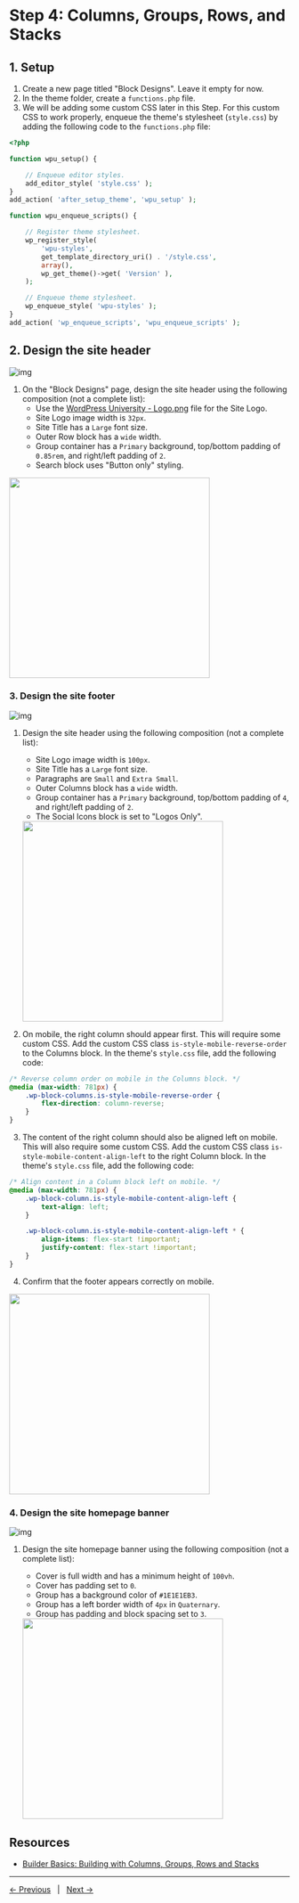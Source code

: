 # Step 4: Columns, Groups, Rows, and Stacks 

## 1. Setup
1. Create a new page titled "Block Designs". Leave it empty for now. 
2. In the theme folder, create a `functions.php` file.
2. We will be adding some custom CSS later in this Step. For this custom CSS to work properly, enqueue the theme's stylesheet (`style.css`) by adding the following code to the `functions.php` file:
```php
<?php

function wpu_setup() {

    // Enqueue editor styles.
    add_editor_style( 'style.css' );
}
add_action( 'after_setup_theme', 'wpu_setup' );

function wpu_enqueue_scripts() {

	// Register theme stylesheet.
	wp_register_style(
		'wpu-styles',
		get_template_directory_uri() . '/style.css',
		array(),
		wp_get_theme()->get( 'Version' ),
	);

	// Enqueue theme stylesheet.
	wp_enqueue_style( 'wpu-styles' );
}
add_action( 'wp_enqueue_scripts', 'wpu_enqueue_scripts' );
```

## 2. Design the site header
![img](/steps/step-4/screenshots/site-header.jpg)

1. On the "Block Designs" page, design the site header using the following composition (not a complete list):
	- Use the [WordPress University - Logo.png](/assets/logos/WordPress%20University%20-%20Logo.png) file for the Site Logo.
	- Site Logo image width is `32px`.
	- Site Title has a `Large` font size.
	- Outer Row block has a `wide` width.
	- Group container has a `Primary` background, top/bottom padding of `0.85rem`, and right/left padding of `2`.
	- Search block uses "Button only" styling.

<img src="screenshots/site-header-composition.jpg" width="360">

### 3. Design the site footer
![img](/steps/step-4/screenshots/site-footer.jpg)

1. Design the site header using the following composition (not a complete list):
	- Site Logo image width is `100px`.
	- Site Title has a `Large` font size.
	- Paragraphs are `Small` and `Extra Small`.
	- Outer Columns block has a `wide` width.
	- Group container has a `Primary` background, top/bottom padding of `4`, and right/left padding of `2`.
	- The Social Icons block is set to "Logos Only".

	<img src="screenshots/site-footer-composition.jpg" width="360">
2. On mobile, the right column should appear first. This will require some custom CSS. Add the custom CSS class `is-style-mobile-reverse-order` to the Columns block. In the theme's `style.css` file, add the following code: 
```css
/* Reverse column order on mobile in the Columns block. */
@media (max-width: 781px) {
    .wp-block-columns.is-style-mobile-reverse-order {
        flex-direction: column-reverse;
    }
}
```
3. The content of the right column should also be aligned left on mobile. This will also require some custom CSS. Add the custom CSS class `is-style-mobile-content-align-left` to the right Column block. In the theme's `style.css` file, add the following code:
```css
/* Align content in a Column block left on mobile. */
@media (max-width: 781px) {
    .wp-block-column.is-style-mobile-content-align-left {
        text-align: left;
    }

    .wp-block-column.is-style-mobile-content-align-left * {
        align-items: flex-start !important;
        justify-content: flex-start !important;
    }
}
```
4. Confirm that the footer appears correctly on mobile. 

<img src="screenshots/site-footer-mobile.jpg" width="360">

### 4. Design the site homepage banner

![img](/steps/step-4/screenshots/site-banner.jpg)

1. Design the site homepage banner using the following composition (not a complete list):
	- Cover is full width and has a minimum height of `100vh`.
	- Cover has padding set to `0`.
	- Group has a background color of `#1E1E1EB3`.
	- Group has a left border width of `4px` in `Quaternary`.
	- Group has padding and block spacing set to `3`.

	<img src="screenshots/site-banner-composition.jpg" width="360">

## Resources
- [Builder Basics: Building with Columns, Groups, Rows and Stacks](https://wordpress.tv/2022/12/02/builder-basics-building-with-columns-groups-rows-and-stacks/)

---
[← Previous](/steps/step-3/readme.md) &nbsp;&nbsp;|&nbsp;&nbsp; [Next →](/steps/step-5/readme.md)


